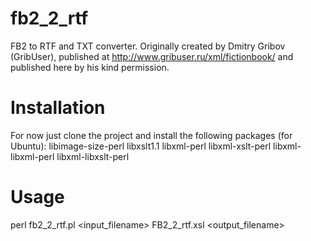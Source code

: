 fb2_2_rtf
=========

FB2 to RTF and TXT converter. Originally created by Dmitry Gribov (GribUser), published at http://www.gribuser.ru/xml/fictionbook/ and published here by his kind permission.

Installation
============

For now just clone the project and install the following packages (for Ubuntu): libimage-size-perl libxslt1.1 libxml-perl libxml-xslt-perl libxml-libxml-perl libxml-libxslt-perl

Usage
=====

perl fb2_2_rtf.pl \<input_filename\> FB2_2_rtf.xsl \<output_filename\>
